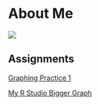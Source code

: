 
# About Me
![](DSC_3481.JPG)


## Assignments
[Graphing Practice 1](ballgraph.md)

[My R Studio Bigger Graph](RStudioGraph.md)

